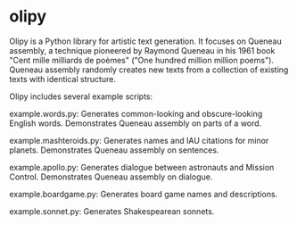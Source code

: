 olipy
=====

Olipy is a Python library for artistic text generation. It focuses on
Queneau assembly, a technique pioneered by Raymond Queneau in his 1961
book "Cent mille milliards de poèmes" ("One hundred million million
poems"). Queneau assembly randomly creates new texts from a collection
of existing texts with identical structure.

Olipy includes several example scripts:

example.words.py: Generates common-looking and obscure-looking English
words. Demonstrates Queneau assembly on parts of a word.

example.mashteroids.py: Generates names and IAU citations for minor
planets. Demonstrates Queneau assembly on sentences.

example.apollo.py: Generates dialogue between astronauts and Mission
Control. Demonstrates Queneau assembly on dialogue.

example.boardgame.py: Generates board game names and descriptions.

example.sonnet.py: Generates Shakespearean sonnets.
